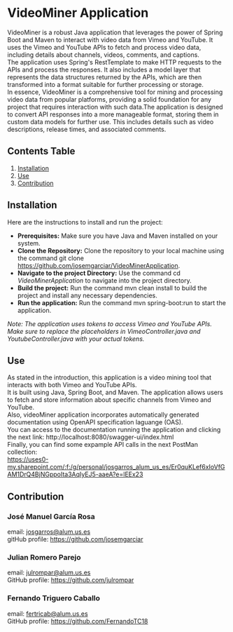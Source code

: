 # VideoMiner Application

VideoMiner is a robust Java application that leverages the power of Spring Boot and Maven to interact with video data from Vimeo and YouTube. 
It uses the Vimeo and YouTube APIs to fetch and process video data, including details about channels, videos, comments, and captions.   
The application uses Spring's RestTemplate to make HTTP requests to the APIs and process the responses. It also includes a model layer that represents the data structures returned by the APIs, which are then transformed into a format suitable for further processing or storage.  
In essence, VideoMiner is a comprehensive tool for mining and processing video data from popular platforms, providing a solid foundation for any project that requires interaction with such data.The application is designed to convert API responses into a more manageable format, storing them in custom data models for further use. This includes details such as video descriptions, release times, and associated comments.

## Contents Table

1. [Installation](#Instalation)
2. [Use](#Use)
3. [Contribution](#Contribution)

## Installation
Here are the instructions to install and run the project:
* **Prerequisites:** Make sure you have Java and Maven installed on your system.
* **Clone the Repository:** Clone the repository to your local machine using the command git clone <https://github.com/josemgarciar/VideoMinerApplication>.
* **Navigate to the project Directory:** Use the command cd *VideoMinerApplication* to navigate into the project directory.
* **Build the project:** Run the command mvn clean install to build the project and install any necessary dependencies.
* **Run the application:** Run the command mvn spring-boot:run to start the application.
  
*Note: The application uses tokens to access Vimeo and YouTube APIs. Make sure to replace the placeholders in VimeoController.java and YoutubeController.java with your actual tokens.*


## Use
As stated in the introduction, this application is a video mining tool that interacts with both Vimeo and YouTube APIs.  
It is built using Java, Spring Boot, and Maven. The application allows users to fetch and store information about specific channels from Vimeo and YouTube.  
Also, videoMiner application incorporates automatically generated documentation using OpenAPI specification laguange (OAS).  
You can access to the documentation running the application and clicking the next link: http://localhost:8080/swagger-ui/index.html  
Finally, you can find some expample API calls in the next PostMan collection:  
https://uses0-my.sharepoint.com/:f:/g/personal/josgarros_alum_us_es/Er0quKLef6xIoVfGAM1DrQ4BjNGppoIta3AqIyEJ5-aaeA?e=lEEx23

## Contribution

### José Manuel García Rosa
email: josgarros@alum.us.es  
gitHub profile: https://github.com/josemgarciar  

### Julian Romero Parejo
email: julrompar@alum.us.es  
GitHub profile: https://github.com/julrompar

### Fernando Triguero Caballo
email: fertricab@alum.us.es  
GitHub profile: https://github.com/FernandoTC18  


